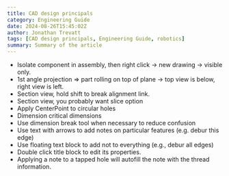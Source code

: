 ```yaml
---
title: CAD design principals
category: Engineering Guide
date: 2024-08-26T15:45:02Z
author: Jonathan Trevatt
tags: [CAD design principals, Engineering Guide, robotics]
summary: Summary of the article
---
```


- Isolate component in assembly, then right click -> new drawing -> visible only.
- 1st angle projection => part rolling on top of plane -> top view is below, right view is left.
- Section view, hold shift to break alignment link.
- Section view, you probably want slice option
- Apply CenterPoint to circular holes
- Dimension critical dimensions
- Use dimension break tool when necessary to reduce confusion
- Use text with arrows to add notes on particular features (e.g. debur this edge)
- Use floating text block to add not to everything (e.g., debur all edges)
- Double click title block to edit its properties.
- Applying a note to a tapped hole will autofill the note with the thread information.